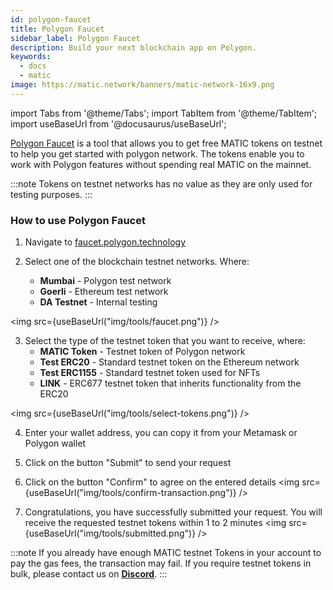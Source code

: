 ```yaml
---
id: polygon-faucet
title: Polygon Faucet
sidebar_label: Polygon Faucet
description: Build your next blockchain app on Polygon.
keywords:
  - docs
  - matic
image: https://matic.network/banners/matic-network-16x9.png
---
```

import Tabs from '@theme/Tabs';
import TabItem from '@theme/TabItem';
import useBaseUrl from '@docusaurus/useBaseUrl';

[Polygon Faucet](https://faucet.polygon.technology/) is a tool that allows you to get free MATIC tokens on testnet to help you get started with polygon network. The tokens enable you to work with Polygon features without spending real MATIC on the mainnet.

:::note
Tokens on testnet networks has no value as they are only used for testing purposes.
:::

### How to use Polygon Faucet

1. Navigate to [faucet.polygon.technology](https://faucet.polygon.technology/)

2. Select one of the blockchain testnet networks. Where:
    - **Mumbai** - Polygon test network
    - **Goerli** - Ethereum test network
    - **DA Testnet** - Internal testing

 <img src={useBaseUrl("img/tools/faucet.png")} />

3. Select the type of the testnet token that you want to receive, where:
   - **MATIC Token** - Testnet token of Polygon network
   - **Test ERC20** - Standard testnet token on the Ethereum network
   - **Test ERC1155** - Standard testnet token used for NFTs
   - **LINK** - ERC677 testnet token that inherits functionality from the ERC20

<img src={useBaseUrl("img/tools/select-tokens.png")} />

4. Enter your wallet address, you can copy it from your Metamask or Polygon wallet

5. Click on the button "Submit" to send your request

6. Click on the button "Confirm" to agree on the entered details
 <img src={useBaseUrl("img/tools/confirm-transaction.png")} />

7. Congratulations, you have successfully submitted your request. You will receive the requested testnet tokens within 1 to 2 minutes
 <img src={useBaseUrl("img/tools/submitted.png")} />

:::note
If you already have enough MATIC testnet Tokens in your account to pay the gas fees, the transaction may fail. If you require testnet tokens in bulk, please contact us on <ins>**[Discord](https://discord.com/invite/polygon)**</ins>.
:::
